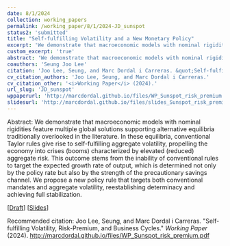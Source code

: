 ```yaml
---
date: 8/1/2024
collection: working_papers
permalink: /working_paper/8/1/2024-JD_sunspot
status2: 'submitted'
title: "Self-fulfilling Volatility and a New Monetary Policy"
excerpt: 'We demonstrate that macroeconomic models with nominal rigidities feature multiple global solutions supporting alternative equilibria traditionally overlooked in the literature. In these equilibria, conventional Taylor rules give rise to self-fulfilling aggregate volatility, propelling the economy into crises (booms) characterized by elevated (reduced) aggregate risk. This outcome stems from the inability of conventional rules to target the expected growth rate of output, which is determined not only by the policy rate but also by the strength of the precautionary savings channel. We propose a new policy rule that targets both conventional mandates and aggregate volatility, reestablishing determinacy and achieving full stabilization.'
custom_excerpt: 'true'
abstract: 'We demonstrate that macroeconomic models with nominal rigidities feature multiple global solutions supporting alternative equilibria traditionally overlooked in the literature. In these equilibria, conventional Taylor rules give rise to self-fulfilling aggregate volatility, propelling the economy into crises (booms) characterized by elevated (reduced) aggregate risk. This outcome stems from the inability of conventional rules to target the expected growth rate of output, which is determined not only by the policy rate but also by the strength of the precautionary savings channel. We propose a new policy rule that targets both conventional mandates and aggregate volatility, reestablishing determinacy and achieving full stabilization.'
coauthors: 'Seung Joo Lee'
citation: 'Joo Lee, Seung, and Marc Dordal i Carreras. &quot;Self-fulfilling Volatility, Risk-Premium, and Business Cycles.&quot;  <i>Working Paper</i> (2024).'
cv_citation_authors: 'Joo Lee, Seung, and Marc Dordal i Carreras.'
cv_citation_other: '<i>Working Paper</i> (2024).'
url_slug: 'JD_sunspot'
wppaperurl: 'http://marcdordal.github.io/files/WP_Sunspot_risk_premium.pdf'
slidesurl: 'http://marcdordal.github.io/files/slides_Sunspot_risk_premium.pdf'
---
```

Abstract: We demonstrate that macroeconomic models with nominal rigidities feature multiple global solutions supporting alternative equilibria traditionally overlooked in the literature. In these equilibria, conventional Taylor rules give rise to self-fulfilling aggregate volatility, propelling the economy into crises (booms) characterized by elevated (reduced) aggregate risk. This outcome stems from the inability of conventional rules to target the expected growth rate of output, which is determined not only by the policy rate but also by the strength of the precautionary savings channel. We propose a new policy rule that targets both conventional mandates and aggregate volatility, reestablishing determinacy and achieving full stabilization.

[[Draft](http://marcdordal.github.io/files/WP_Sunspot_risk_premium.pdf)] [[Slides](http://marcdordal.github.io/files/slides_Sunspot_risk_premium.pdf)] 

Recommended citation: Joo Lee, Seung, and Marc Dordal i Carreras. "Self-fulfilling Volatility, Risk-Premium, and Business Cycles."  <i>Working Paper</i> (2024). http://marcdordal.github.io/files/WP_Sunspot_risk_premium.pdf